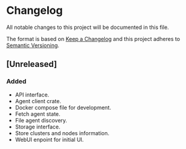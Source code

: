 # Changelog
All notable changes to this project will be documented in this file.

The format is based on [Keep a Changelog](http://keepachangelog.com/en/1.0.0/)
and this project adheres to [Semantic Versioning](http://semver.org/spec/v2.0.0.html).

## [Unreleased]
### Added
- API interface.
- Agent client crate.
- Docker compose file for development.
- Fetch agent state.
- File agent discovery.
- Storage interface.
- Store clusters and nodes information.
- WebUI enpoint for initial UI.
